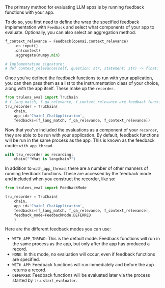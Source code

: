 The primary method for evaluating LLM apps is by running feedback functions with
your app.

To do so, you first need to define the wrap the specified feedback
implementation with `Feedback` and select what components of your app to
evaluate. Optionally, you can also select an aggregation method.

```python
f_context_relevance = Feedback(openai.context_relevance)
    .on_input()
    .on(context)
    .aggregate(numpy.min)

# Implementation signature:
# def context_relevance(self, question: str, statement: str) -> float:
```

Once you've defined the feedback functions to run with your application, you can
then pass them as a list to the instrumentation class of your choice, along with
the app itself. These make up the `recorder`.

```python
from trulens_eval import TruChain
# f_lang_match, f_qa_relevance, f_context_relevance are feedback functions
tru_recorder = TruChain(
    chain,
    app_id='Chain1_ChatApplication',
    feedbacks=[f_lang_match, f_qa_relevance, f_context_relevance])
```

Now that you've included the evaluations as a component of your `recorder`, they
are able to be run with your application. By default, feedback functions will be
run in the same process as the app. This is known as the feedback mode:
`with_app_thread`.

```python
with tru_recorder as recording:
    chain(""What is langchain?")
```

In addition to `with_app_thread`, there are a number of other manners of running
feedback functions. These are accessed by the feedback mode and included when
you construct the recorder, like so:

```python
from trulens_eval import FeedbackMode

tru_recorder = TruChain(
    chain,
    app_id='Chain1_ChatApplication',
    feedbacks=[f_lang_match, f_qa_relevance, f_context_relevance],
    feedback_mode=FeedbackMode.DEFERRED
    )
```

Here are the different feedback modes you can use:

- `WITH_APP_THREAD`: This is the default mode. Feedback functions will run in the
  same process as the app, but only after the app has produced a record.
- `NONE`: In this mode, no evaluation will occur, even if feedback functions are
  specified.
- `WITH_APP`: Feedback functions will run immediately and before the app returns a
  record.
- `DEFERRED`: Feedback functions will be evaluated later via the process started
  by `tru.start_evaluator`.
